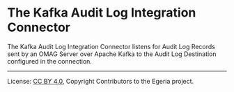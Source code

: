 <!-- SPDX-License-Identifier: CC-BY-4.0 -->
<!-- Copyright Contributors to the Egeria project. -->

# The Kafka Audit Log Integration Connector

The Kafka Audit Log Integration Connector listens for Audit Log Records sent by an OMAG Server over Apache Kafka
to the Audit Log Destination configured in the connection.



----
License: [CC BY 4.0](https://creativecommons.org/licenses/by/4.0/),
Copyright Contributors to the Egeria project.